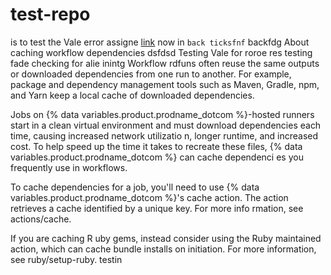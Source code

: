 # test-repo

is to test the Vale error assigne [link](https://trends.google.com/trends/trendingsearches/daily?geo=US) now in `back ticksfnf` backfdg
About caching workflow dependencies
dsfdsd
Testing Vale for roroe res
testing
fade checking for alie inintg
Workflow rdfuns often reuse the same outputs or downloaded dependencies from one run to another. For example, package and dependency management tools such as Maven, Gradle, npm, and Yarn keep a local cache of downloaded dependencies.

Jobs on {% data variables.product.prodname_dotcom %}-hosted runners start in a clean virtual environment and must download dependencies each time, causing increased network utilizatio n, longer runtime, and increased cost. To help speed up the time it takes to recreate these files, {% data variables.product.prodname_dotcom %} can cache dependenci es you frequently use in workflows.  

To cache dependencies for a job, you'll need to use {% data variables.product.prodname_dotcom %}'s cache action. The action retrieves a cache identified by a unique key. For more info rmation, see actions/cache.

If you are caching R uby gems, instead consider using the Ruby maintained action, which can cache bundle installs on initiation. For more information, see ruby/setup-ruby.
testin 





